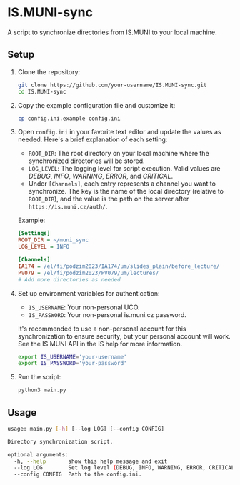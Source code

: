# IS.MUNI-sync

A script to synchronize directories from IS.MUNI to your local machine.

## Setup

1. Clone the repository:
    ```bash
    git clone https://github.com/your-username/IS.MUNI-sync.git
    cd IS.MUNI-sync
    ```

2. Copy the example configuration file and customize it:
    ```bash
    cp config.ini.example config.ini
    ```

3. Open `config.ini` in your favorite text editor and update the values as needed. Here's a brief explanation of each setting:

    - `ROOT_DIR`: The root directory on your local machine where the synchronized directories will be stored. 
    - `LOG_LEVEL`: The logging level for script execution. Valid values are *DEBUG*, *INFO*, *WARNING*, *ERROR*, and *CRITICAL*.
    - Under `[Channels]`, each entry represents a channel you want to synchronize. The key is the name of the local directory (relative to `ROOT_DIR`), and the value is the path on the server after `https://is.muni.cz/auth/`.

    Example:
    ```ini
    [Settings]
    ROOT_DIR = ~/muni_sync
    LOG_LEVEL = INFO

    [Channels]
    IA174 = /el/fi/podzim2023/IA174/um/slides_plain/before_lecture/
    PV079 = /el/fi/podzim2023/PV079/um/lectures/
    # Add more directories as needed
    ```

4. Set up environment variables for authentication:
    - `IS_USERNAME`: Your non-personal UCO.
    - `IS_PASSWORD`: Your non-personal is.muni.cz password.

    It's recommended to use a non-personal account for this synchronization to ensure security, but your personal account will work. See the IS.MUNI API in the IS help for more information. 

    ```bash
    export IS_USERNAME='your-username'
    export IS_PASSWORD='your-password'
    ```

5. Run the script:
    ```bash
    python3 main.py
    ```

## Usage

```bash
usage: main.py [-h] [--log LOG] [--config CONFIG]

Directory synchronization script.

optional arguments:
  -h, --help       show this help message and exit
  --log LOG        Set log level (DEBUG, INFO, WARNING, ERROR, CRITICAL)
  --config CONFIG  Path to the config.ini.
```
